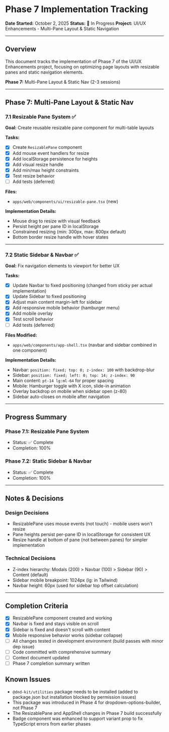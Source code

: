 # Phase 7 Implementation Tracking

**Date Started:** October 2, 2025
**Status:** 🚧 In Progress
**Project:** UI/UX Enhancements - Multi-Pane Layout & Static Navigation

---

## Overview

This document tracks the implementation of Phase 7 of the UI/UX Enhancements project, focusing on optimizing page layouts with resizable panes and static navigation elements.

**Phase 7:** Multi-Pane Layout & Static Nav (2-3 sessions)

---

## Phase 7: Multi-Pane Layout & Static Nav

### 7.1 Resizable Pane System ✅

**Goal:** Create reusable resizable pane component for multi-table layouts

**Tasks:**
- [x] Create `ResizablePane` component
- [x] Add mouse event handlers for resize
- [x] Add localStorage persistence for heights
- [x] Add visual resize handle
- [x] Add min/max height constraints
- [x] Test resize behavior
- [ ] Add tests (deferred)

**Files:**
- `apps/web/components/ui/resizable-pane.tsx` (new)

**Implementation Details:**
- Mouse drag to resize with visual feedback
- Persist height per pane ID in localStorage
- Constrained resizing (min: 300px, max: 800px default)
- Bottom border resize handle with hover states

---

### 7.2 Static Sidebar & Navbar ✅

**Goal:** Fix navigation elements to viewport for better UX

**Tasks:**
- [x] Update Navbar to fixed positioning (changed from sticky per actual implementation)
- [x] Update Sidebar to fixed positioning
- [x] Adjust main content margin-left for sidebar
- [x] Add responsive mobile behavior (hamburger menu)
- [x] Add mobile overlay
- [x] Test scroll behavior
- [ ] Add tests (deferred)

**Files Modified:**
- `apps/web/components/app-shell.tsx` (navbar and sidebar combined in one component)

**Implementation Details:**
- Navbar: `position: fixed; top: 0; z-index: 100` with backdrop-blur
- Sidebar: `position: fixed; left: 0; top: 14; z-index: 90`
- Main content: `pt-14 lg:ml-64` for proper spacing
- Mobile: Hamburger toggle with X icon, slide-in animation
- Overlay backdrop on mobile when sidebar open (z-80)
- Sidebar auto-closes on mobile after navigation

---

## Progress Summary

### Phase 7.1: Resizable Pane System
- Status: ✅ Complete
- Completion: 100%

### Phase 7.2: Static Sidebar & Navbar
- Status: ✅ Complete
- Completion: 100%

---

## Notes & Decisions

### Design Decisions
- ResizablePane uses mouse events (not touch) - mobile users won't resize
- Pane heights persist per-pane ID in localStorage for consistent UX
- Resize handle at bottom of pane (not between panes) for simpler implementation

### Technical Decisions
- Z-index hierarchy: Modals (200) > Navbar (100) > Sidebar (90) > Content (default)
- Sidebar mobile breakpoint: 1024px (lg: in Tailwind)
- Navbar height: 60px (used for sidebar top offset calculation)

---

## Completion Criteria

- [x] ResizablePane component created and working
- [x] Navbar is fixed and stays visible on scroll
- [x] Sidebar is fixed and doesn't scroll with content
- [x] Mobile responsive behavior works (sidebar collapse)
- [ ] All changes tested in development environment (build passes with minor dep issue)
- [ ] Code committed with comprehensive summary
- [ ] Context document updated
- [ ] Phase 7 completion summary written

## Known Issues

- `@dnd-kit/utilities` package needs to be installed (added to package.json but installation blocked by permission issues)
- This package was introduced in Phase 4 for dropdown-options-builder, not Phase 7
- The ResizablePane and AppShell changes in Phase 7 build successfully
- Badge component was enhanced to support variant prop to fix TypeScript errors from earlier phases
